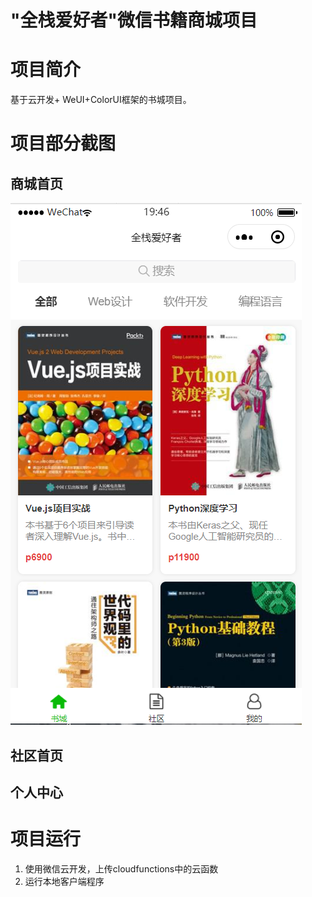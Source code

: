 # "全栈爱好者"微信书籍商城项目
# 项目简介
基于云开发+ WeUI+ColorUI框架的书城项目。
# 项目部分截图
## 商城首页
![](https://github.com/luvpretty/wx_shop/blob/master/membership-miniprogram/image/home.PNG)

## 社区首页

## 个人中心

# 项目运行
1. 使用微信云开发，上传cloudfunctions中的云函数
2. 运行本地客户端程序
